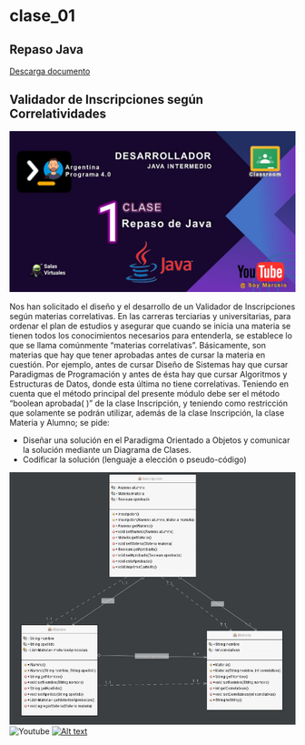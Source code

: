 # clase_01
## Repaso Java
[Descarga documento](./recursos/ACT-Clase%201%20-%20Repaso%20Java.pdf)

## Validador de Inscripciones según Correlatividades

![Caratula](./recursos/caratulas_java.jpg)

Nos han solicitado el diseño y el desarrollo de un Validador de Inscripciones según materias
correlativas.
En las carreras terciarias y universitarias, para ordenar el plan de estudios y asegurar que
cuando se inicia una materia se tienen todos los conocimientos necesarios para entenderla, se
establece lo que se llama comúnmente “materias correlativas”. Básicamente, son materias que
hay que tener aprobadas antes de cursar la materia en cuestión. Por ejemplo, antes de cursar
Diseño de Sistemas hay que cursar Paradigmas de Programación y antes de ésta hay que
cursar Algoritmos y Estructuras de Datos, donde esta última no tiene correlativas.
Teniendo en cuenta que el método principal del presente módulo debe ser el método
“boolean aprobada( )” de la clase Inscripción, y teniendo como restricción que solamente se
podrán utilizar, además de la clase Inscripción, la clase Materia y Alumno; se pide:
* Diseñar una solución en el Paradigma Orientado a Objetos y comunicar la solución
mediante un Diagrama de Clases.
* Codificar la solución (lenguaje a elección o pseudo-código)

![diagrama uml](./recursos/uml.JPG)
![Youtube](https://www.google.com/url?sa=i&url=https%3A%2F%2Fwww.sirchandler.com.ar%2F2018%2F07%2F20-000-suscriptores-en-youtube-y-el-cambio-que-vi-en-la-plataforma%2F&psig=AOvVaw16dHDZ74IylkDBJW5Xx-yP&ust=1698983241022000&source=images&cd=vfe&opi=89978449&ved=0CBEQjRxqFwoTCLj4_fazpIIDFQAAAAAdAAAAABAE)
[![Alt text](https://img.youtube.com/vi/8DCdDknVLrw/0.jpg)](https://www.youtube.com/watch?v=8DCdDknVLrw)
